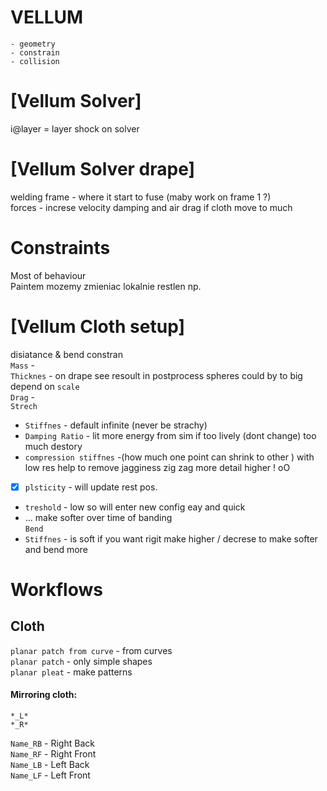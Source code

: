 # VELLUM
```
- geometry 
- constrain 
- collision
```
# [Vellum Solver] 


i@layer = layer shock on solver 

# [Vellum Solver drape]

welding frame - where it start to fuse  (maby work on frame 1 ?)  
forces - increse velocity damping and air drag if cloth move to much 

# Constraints
Most of behaviour    
Paintem mozemy zmieniac lokalnie restlen np.  
# [Vellum Cloth setup]
disiatance & bend constran  
`Mass` -   
`Thicknes` - on drape see resoult in postprocess spheres could by to big  depend on `scale`     
`Drag` -    
`Strech`   
- `Stiffnes` - default infinite (never be strachy) 
- `Damping Ratio` - lit more energy from sim  if too lively  (dont change) too much destory  
- `compression stiffnes` -(how much one point can shrink to other )  with low res help to remove jagginess zig zag  more detail higher ! oO    
- [x] `plsticity` - will update rest pos.   
 - `treshold` - low so will enter new config eay and quick   
 - ... make softer over time of banding  
`Bend`
- `Stiffnes` - is soft if you want rigit make higher  / decrese to make softer  and bend more  

# Workflows  

## Cloth 
`planar patch from curve` - from curves  
`planar patch` - only simple shapes  
`planar pleat` - make patterns  


#### Mirroring cloth: 

`*_L*`  
`*_R*`  
 
`Name_RB` -   Right Back  
`Name_RF` -   Right Front  
`Name_LB` -   Left Back  
`Name_LF` -   Left Front  




